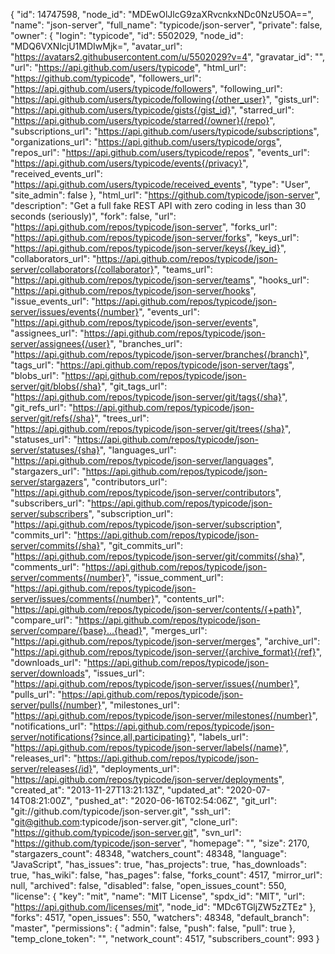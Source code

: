 {
"id": 14747598,
"node_id": "MDEwOlJlcG9zaXRvcnkxNDc0NzU5OA==",
"name": "json-server",
"full_name": "typicode/json-server",
"private": false,
"owner": {
"login": "typicode",
"id": 5502029,
"node_id": "MDQ6VXNlcjU1MDIwMjk=",
"avatar_url": "https://avatars2.githubusercontent.com/u/5502029?v=4",
"gravatar_id": "",
"url": "https://api.github.com/users/typicode",
"html_url": "https://github.com/typicode",
"followers_url": "https://api.github.com/users/typicode/followers",
"following_url": "https://api.github.com/users/typicode/following{/other_user}",
"gists_url": "https://api.github.com/users/typicode/gists{/gist_id}",
"starred_url": "https://api.github.com/users/typicode/starred{/owner}{/repo}",
"subscriptions_url": "https://api.github.com/users/typicode/subscriptions",
"organizations_url": "https://api.github.com/users/typicode/orgs",
"repos_url": "https://api.github.com/users/typicode/repos",
"events_url": "https://api.github.com/users/typicode/events{/privacy}",
"received_events_url": "https://api.github.com/users/typicode/received_events",
"type": "User",
"site_admin": false
},
"html_url": "https://github.com/typicode/json-server",
"description": "Get a full fake REST API with zero coding in less than 30 seconds (seriously)",
"fork": false,
"url": "https://api.github.com/repos/typicode/json-server",
"forks_url": "https://api.github.com/repos/typicode/json-server/forks",
"keys_url": "https://api.github.com/repos/typicode/json-server/keys{/key_id}",
"collaborators_url": "https://api.github.com/repos/typicode/json-server/collaborators{/collaborator}",
"teams_url": "https://api.github.com/repos/typicode/json-server/teams",
"hooks_url": "https://api.github.com/repos/typicode/json-server/hooks",
"issue_events_url": "https://api.github.com/repos/typicode/json-server/issues/events{/number}",
"events_url": "https://api.github.com/repos/typicode/json-server/events",
"assignees_url": "https://api.github.com/repos/typicode/json-server/assignees{/user}",
"branches_url": "https://api.github.com/repos/typicode/json-server/branches{/branch}",
"tags_url": "https://api.github.com/repos/typicode/json-server/tags",
"blobs_url": "https://api.github.com/repos/typicode/json-server/git/blobs{/sha}",
"git_tags_url": "https://api.github.com/repos/typicode/json-server/git/tags{/sha}",
"git_refs_url": "https://api.github.com/repos/typicode/json-server/git/refs{/sha}",
"trees_url": "https://api.github.com/repos/typicode/json-server/git/trees{/sha}",
"statuses_url": "https://api.github.com/repos/typicode/json-server/statuses/{sha}",
"languages_url": "https://api.github.com/repos/typicode/json-server/languages",
"stargazers_url": "https://api.github.com/repos/typicode/json-server/stargazers",
"contributors_url": "https://api.github.com/repos/typicode/json-server/contributors",
"subscribers_url": "https://api.github.com/repos/typicode/json-server/subscribers",
"subscription_url": "https://api.github.com/repos/typicode/json-server/subscription",
"commits_url": "https://api.github.com/repos/typicode/json-server/commits{/sha}",
"git_commits_url": "https://api.github.com/repos/typicode/json-server/git/commits{/sha}",
"comments_url": "https://api.github.com/repos/typicode/json-server/comments{/number}",
"issue_comment_url": "https://api.github.com/repos/typicode/json-server/issues/comments{/number}",
"contents_url": "https://api.github.com/repos/typicode/json-server/contents/{+path}",
"compare_url": "https://api.github.com/repos/typicode/json-server/compare/{base}...{head}",
"merges_url": "https://api.github.com/repos/typicode/json-server/merges",
"archive_url": "https://api.github.com/repos/typicode/json-server/{archive_format}{/ref}",
"downloads_url": "https://api.github.com/repos/typicode/json-server/downloads",
"issues_url": "https://api.github.com/repos/typicode/json-server/issues{/number}",
"pulls_url": "https://api.github.com/repos/typicode/json-server/pulls{/number}",
"milestones_url": "https://api.github.com/repos/typicode/json-server/milestones{/number}",
"notifications_url": "https://api.github.com/repos/typicode/json-server/notifications{?since,all,participating}",
"labels_url": "https://api.github.com/repos/typicode/json-server/labels{/name}",
"releases_url": "https://api.github.com/repos/typicode/json-server/releases{/id}",
"deployments_url": "https://api.github.com/repos/typicode/json-server/deployments",
"created_at": "2013-11-27T13:21:13Z",
"updated_at": "2020-07-14T08:21:00Z",
"pushed_at": "2020-06-16T02:54:06Z",
"git_url": "git://github.com/typicode/json-server.git",
"ssh_url": "git@github.com:typicode/json-server.git",
"clone_url": "https://github.com/typicode/json-server.git",
"svn_url": "https://github.com/typicode/json-server",
"homepage": "",
"size": 2170,
"stargazers_count": 48348,
"watchers_count": 48348,
"language": "JavaScript",
"has_issues": true,
"has_projects": true,
"has_downloads": true,
"has_wiki": false,
"has_pages": false,
"forks_count": 4517,
"mirror_url": null,
"archived": false,
"disabled": false,
"open_issues_count": 550,
"license": {
"key": "mit",
"name": "MIT License",
"spdx_id": "MIT",
"url": "https://api.github.com/licenses/mit",
"node_id": "MDc6TGljZW5zZTEz"
},
"forks": 4517,
"open_issues": 550,
"watchers": 48348,
"default_branch": "master",
"permissions": {
"admin": false,
"push": false,
"pull": true
},
"temp_clone_token": "",
"network_count": 4517,
"subscribers_count": 993
}
